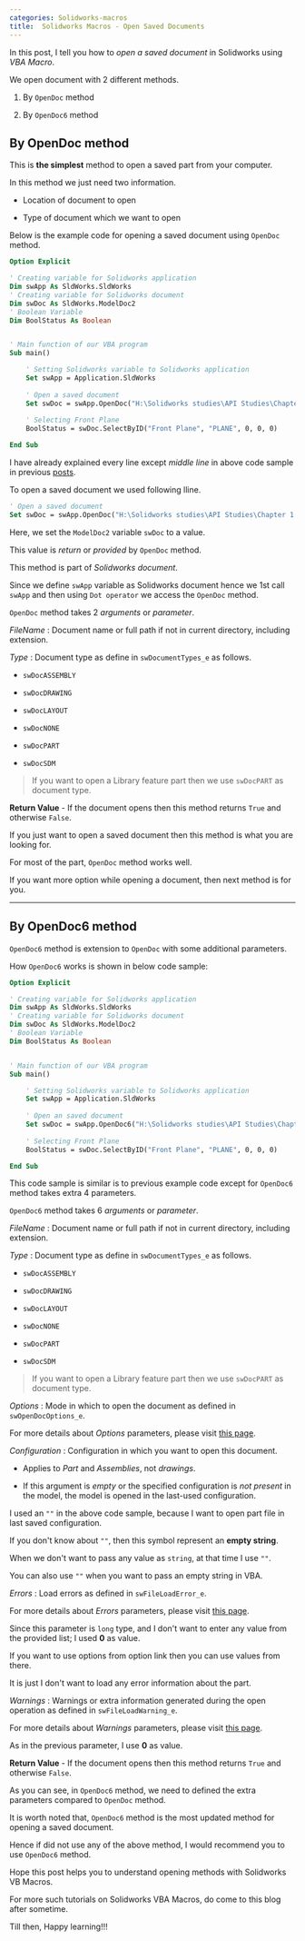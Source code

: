 ```yaml
---
categories: Solidworks-macros
title:  Solidworks Macros - Open Saved Documents 
---
```


In this post, I tell you how to *open a saved document* in Solidworks using *VBA Macro*.

We open document with 2 different methods.

1. By `OpenDoc` method

2. By `OpenDoc6` method

## By OpenDoc method

This is **the simplest** method to open a saved part from your computer.

In this method we just need two information.

* Location of document to open

* Type of document which we want to open

Below is the example code for opening a saved document using `OpenDoc` method.

```vb
Option Explicit

' Creating variable for Solidworks application
Dim swApp As SldWorks.SldWorks
' Creating variable for Solidworks document
Dim swDoc As SldWorks.ModelDoc2
' Boolean Variable
Dim BoolStatus As Boolean


' Main function of our VBA program
Sub main()

    ' Setting Solidworks variable to Solidworks application
    Set swApp = Application.SldWorks
        
    ' Open a saved document
    Set swDoc = swApp.OpenDoc("H:\Solidworks studies\API Studies\Chapter 1 - The Basics\1st example part.SLDPRT", swDocumentTypes_e.swDocPART)
        
    ' Selecting Front Plane
    BoolStatus = swDoc.SelectByID("Front Plane", "PLANE", 0, 0, 0)

End Sub
```

I have already explained every line except *middle line* in above code sample in previous [posts](/Solidworks-macros/).

To open a saved document we used following lline.

```vb
' Open a saved document
Set swDoc = swApp.OpenDoc("H:\Solidworks studies\API Studies\Chapter 1 - The Basics\1st example part.SLDPRT", swDocumentTypes_e.swDocPART)
```

Here, we set the `ModelDoc2` variable `swDoc` to a value.

This value is *return* or *provided* by `OpenDoc` method.

This method is part of *Solidworks document*. 

Since we define `swApp` variable as Solidworks document hence we 1st call `swApp` and then using `Dot operator` we access the `OpenDoc` method.

`OpenDoc` method takes 2 *arguments* or *parameter*.

*FileName* : Document name or full path if not in current directory, including extension.

*Type* : Document type as define in `swDocumentTypes_e` as follows.

* `swDocASSEMBLY`

* `swDocDRAWING`

* `swDocLAYOUT`

* `swDocNONE`

* `swDocPART`

* `swDocSDM`

> If you want to open a Library feature part then we use `swDocPART` as document type.

**Return Value** - If the document opens then this method returns `True` and otherwise `False`.

If you just want to open a saved document then this method is what you are looking for.

For most of the part, `OpenDoc` method works well.

If you want more option while opening a document, then next method is for you.

<!--{%- include amazon-us-native-ad.html -%}-->

---

## By OpenDoc6 method

`OpenDoc6` method is extension to `OpenDoc` with some additional parameters.

How `OpenDoc6` works is shown in below code sample:

```vb
Option Explicit

' Creating variable for Solidworks application
Dim swApp As SldWorks.SldWorks
' Creating variable for Solidworks document
Dim swDoc As SldWorks.ModelDoc2
' Boolean Variable
Dim BoolStatus As Boolean


' Main function of our VBA program
Sub main()

    ' Setting Solidworks variable to Solidworks application
    Set swApp = Application.SldWorks
        
    ' Open an saved document
    Set swDoc = swApp.OpenDoc6("H:\Solidworks studies\API Studies\Chapter 1 - The Basics\1st example part.SLDPRT", swDocumentTypes_e.swDocPART, swOpenDocOptions_e.swOpenDocOptions_Silent, "", 0, 0)
        
    ' Selecting Front Plane
    BoolStatus = swDoc.SelectByID("Front Plane", "PLANE", 0, 0, 0)

End Sub
```

This code sample is similar is to previous example code except for `OpenDoc6` method takes extra 4 parameters.

`OpenDoc6` method takes 6 *arguments* or *parameter*.

*FileName* : Document name or full path if not in current directory, including extension.

*Type* : Document type as define in `swDocumentTypes_e` as follows.

* `swDocASSEMBLY`

* `swDocDRAWING`

* `swDocLAYOUT`

* `swDocNONE`

* `swDocPART`

* `swDocSDM`

> If you want to open a Library feature part then we use `swDocPART` as document type.

*Options* : Mode in which to open the document as defined in `swOpenDocOptions_e`.

For more details about *Options* parameters, please visit [this page](help.solidworks.com/2017/english/api/swconst/SOLIDWORKS.Interop.swconst~SOLIDWORKS.Interop.swconst.swOpenDocOptions_e.html
).

*Configuration* : Configuration in which you want to open this document.

* Applies to *Part* and *Assemblies*, not *drawings*.

* If this argument is *empty* or the specified configuration is *not present* in the model, the model is opened in the last-used configuration.

I used an `""` in the above code sample, because I want to open part file in last saved configuration.

If you don't know about `""`, then this symbol represent an **empty string**.

When we don't want to pass any value as `string`, at that time I use `""`.

You can also use `""` when you want to pass an empty string in VBA.

*Errors* : Load errors as defined in `swFileLoadError_e`.

For more details about *Errors* parameters, please visit [this page](http://help.solidworks.com/2017/english/api/swconst/SOLIDWORKS.Interop.swconst~SOLIDWORKS.Interop.swconst.swFileLoadError_e.html
).

Since this parameter is `long` type, and I don't want to enter any value from the provided list; I used **0** as value.

If you want to use options from option link then you can use values from there.

It is just I don't want to load any error information about the part.

*Warnings* : Warnings or extra information generated during the open operation as defined in `swFileLoadWarning_e`.

For more details about *Warnings* parameters, please visit [this page](http://help.solidworks.com/2017/english/api/swconst/SOLIDWORKS.Interop.swconst~SOLIDWORKS.Interop.swconst.swFileLoadWarning_e.html
).

As in the previous parameter, I use **0** as value.

**Return Value** - If the document opens then this method returns `True` and otherwise `False`.

As you can see, in `OpenDoc6` method, we need to defined the extra parameters compared to `OpenDoc` method.

It is worth noted that, `OpenDoc6` method is the most updated method for opening a saved document.

Hence if did not use any of the above method, I would recommend you to use `OpenDoc6` method.

Hope this post helps you to understand opening methods with Solidworks VB Macros.

For more such tutorials on Solidworks VBA Macros, do come to this blog after sometime.

Till then, Happy learning!!!

<!--{%- include amazon-us-native-ad.html -%}-->
